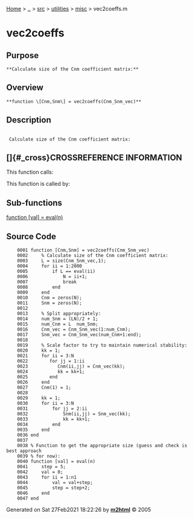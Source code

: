 [Home](../../../../../index.md) \> [..](#) \> [src](#) \> [utilities](#)
\> [misc](index.md) \> vec2coeffs.m



# vec2coeffs

## Purpose 

``` 
**Calculate size of the Cnm coefficient matrix:**
```

## Overview 

``` 
**function \[Cnm,Snm\] = vec2coeffs(Cnm_Snm_vec)**
```

## Description 

```
 
 Calculate size of the Cnm coefficient matrix:

```

## []{#_cross}CROSSREFERENCE INFORMATION 

This function calls:

This function is called by:

## Sub-functions 

   [function \[val\] = eval(n)](#_sub1)

## Source Code 

```
    0001 function [Cnm,Snm] = vec2coeffs(Cnm_Snm_vec)
    0002     % Calculate size of the Cnm coefficient matrix:
    0003     L = size(Cnm_Snm_vec,1);
    0004     for ii = 1:2000
    0005         if L == eval(ii)
    0006             N = ii+1;
    0007             break
    0008         end
    0009     end
    0010     Cnm = zeros(N);
    0011     Snm = zeros(N);
    0012     
    0013     % Split appropriately:
    0014     num_Snm = (LN)/2 + 1;
    0015     num_Cnm = L  num_Snm;
    0016     Cnm_vec = Cnm_Snm_vec(1:num_Cnm);
    0017     Snm_vec = Cnm_Snm_vec(num_Cnm+1:end);
    0018 
    0019     % Scale factor to try to maintain numerical stability:
    0020     kk = 1;
    0021     for ii = 3:N
    0022        for jj = 1:ii
    0023           Cnm(ii,jj) = Cnm_vec(kk);
    0024           kk = kk+1;
    0025        end
    0026     end
    0027     Cnm(1) = 1;
    0028     
    0029     kk = 1;
    0030     for ii = 3:N
    0031         for jj = 2:ii
    0032             Snm(ii,jj) = Snm_vec(kk);
    0033             kk = kk+1;
    0034         end
    0035     end
    0036 end
    0037 
    0038 % Function to get the appropriate size (guess and check is best approach
    0039 % for now):
    0040 function [val] = eval(n)
    0041     step = 5;
    0042     val = 0;
    0043     for ii = 1:n1
    0044         val = val+step;
    0045         step = step+2;
    0046     end
    0047 end
```



Generated on Sat 27Feb2021 18:22:26 by
**[m2html](http://www.artefact.tk/software/matlab/m2html/ "Matlab Documentation in HTML")**
© 2005